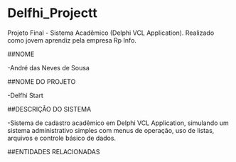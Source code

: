 # Delfhi_Projectt
Projeto Final - Sistema Acadêmico (Delphi VCL Application). Realizado como jovem aprendiz pela empresa Rp Info.

##NOME

-André das Neves de Sousa

##NOME DO PROJETO

-Delfhi Start

##DESCRIÇÃO DO SISTEMA

-Sistema de cadastro acadêmico em Delphi VCL Application, simulando um sistema administrativo simples com menus de operação, uso de listas, arquivos e controle básico de dados.

##ENTIDADES RELACIONADAS
